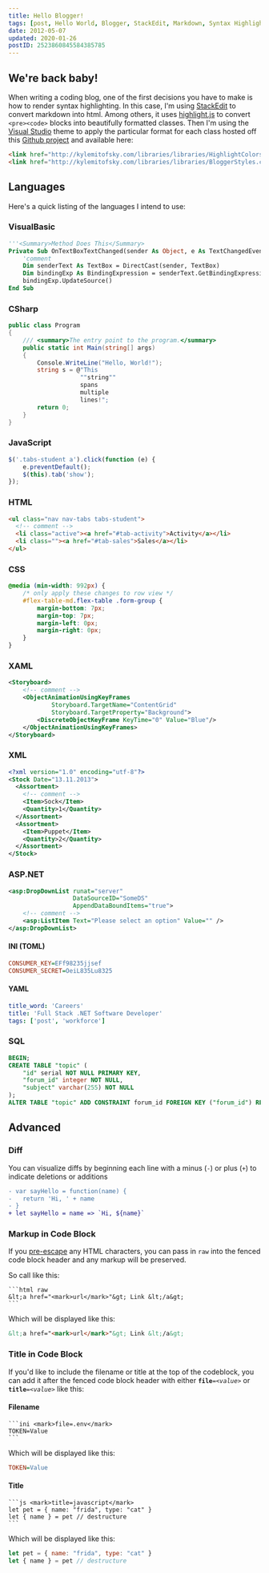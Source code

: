 ```yaml
---
title: Hello Blogger!
tags: [post, Hello World, Blogger, StackEdit, Markdown, Syntax Highlighting]
date: 2012-05-07
updated: 2020-01-26
postID: 2523860845584385785
---
```


<!--
userCustom.onReady = function() {
  $('head').append('<link href="https://kylemit.github.io/libraries/libraries/HighlightColors.css" rel="stylesheet" />');
  $('head').append('<link href="https://kylemit.github.io/libraries/libraries/BloggerStyles.css" rel="stylesheet" />');
};
-->

## We're back baby!


When writing a coding blog, one of the first decisions you have to make is how to render syntax highlighting.  In this case, I'm using [StackEdit](https://stackedit.io/#) to convert markdown into html.  Among others, it uses [highlight.js](http://highlightjs.org/) to convert `<pre><code>` blocks into beautifully formatted classes.  Then I'm using the [Visual Studio](http://highlightjs.org/static/styles/vs.css) theme to apply the particular format for each class hosted off this [Github project](https://github.com/KyleMit/libraries) and available here:

```html
<link href="http://kylemitofsky.com/libraries/libraries/HighlightColors.css" rel="stylesheet" />
<link href="http://kylemitofsky.com/libraries/libraries/BloggerStyles.css" rel="stylesheet" />
```

## Languages

Here's a quick listing of the languages I intend to use:

### VisualBasic

```vb
'''<Summary>Method Does This</Summary>
Private Sub OnTextBoxTextChanged(sender As Object, e As TextChangedEventArgs) Handles Me.TextChanged
    'comment
    Dim senderText As TextBox = DirectCast(sender, TextBox)
    Dim bindingExp As BindingExpression = senderText.GetBindingExpression(TextBox.TextProperty)
    bindingExp.UpdateSource()
End Sub
```


### CSharp

```cs
public class Program
{
    /// <summary>The entry point to the program.</summary>
    public static int Main(string[] args)
    {
        Console.WriteLine("Hello, World!");
        string s = @"This
                    ""string""
                    spans
                    multiple
                    lines!";
        return 0;
    }
}
```

### JavaScript

```js
$('.tabs-student a').click(function (e) {
    e.preventDefault();
    $(this).tab('show');
});
```

### HTML

```html
<ul class="nav nav-tabs tabs-student">
  <!-- comment -->
  <li class="active"><a href="#tab-activity">Activity</a></li>
  <li class=""><a href="#tab-sales">Sales</a></li>
</ul>
```

### CSS

```css
@media (min-width: 992px) {
    /* only apply these changes to row view */
    #flex-table-md.flex-table .form-group {
        margin-bottom: 7px;
        margin-top: 7px;
        margin-left: 0px;
        margin-right: 0px;
    }
}
```

### XAML

```xml
<Storyboard>
    <!-- comment -->
    <ObjectAnimationUsingKeyFrames
            Storyboard.TargetName="ContentGrid"
            Storyboard.TargetProperty="Background">
        <DiscreteObjectKeyFrame KeyTime="0" Value="Blue"/>
    </ObjectAnimationUsingKeyFrames>
</Storyboard>
```

### XML

```xml
<?xml version="1.0" encoding="utf-8"?>
<Stock Date="13.11.2013">
  <Assortment>
    <!-- comment -->
    <Item>Sock</Item>
    <Quantity>1</Quantity>
  </Assortment>
  <Assortment>
    <Item>Puppet</Item>
    <Quantity>2</Quantity>
  </Assortment>
</Stock>
```

### ASP.NET

```xml
<asp:DropDownList runat="server"
                  DataSourceID="SomeDS"
                  AppendDataBoundItems="true">
    <!-- comment -->
    <asp:ListItem Text="Please select an option" Value="" />
</asp:DropDownList>
```


#### INI (TOML)

```ini
CONSUMER_KEY=EFf98235jjsef
CONSUMER_SECRET=OeiL835Lu8325
```

#### YAML

```yaml
title_word: 'Careers'
title: 'Full Stack .NET Software Developer'
tags: ['post', 'workforce']
```

### SQL

```sql
BEGIN;
CREATE TABLE "topic" (
    "id" serial NOT NULL PRIMARY KEY,
    "forum_id" integer NOT NULL,
    "subject" varchar(255) NOT NULL
);
ALTER TABLE "topic" ADD CONSTRAINT forum_id FOREIGN KEY ("forum_id") REFERENCES "forum" ("id");
```


## Advanced


### Diff

You can visualize diffs by beginning each line with a minus (`-`) or plus (`+`) to indicate deletions or additions

```diff
- var sayHello = function(name) {
-   return 'Hi, ' + name
- }
+ let sayHello = name => `Hi, ${name}`
```

### Markup in Code Block

<!-- TODO: link to escape tool that doesn't turn " into &quot; -->

If you [pre-escape](https://www.freeformatter.com/html-escape.html) any HTML characters, you can pass in `raw` into the fenced code block header and any markup will be preserved.

So call like this:


~~~
```html raw
&lt;a href="<mark>url</mark>"&gt; Link &lt;/a&gt;
```
~~~


Which will be displayed like this:

```html raw
&lt;a href="<mark>url</mark>"&gt; Link &lt;/a&gt;
```

### Title in Code Block

If you'd like to include the filename or title at the top of the codeblock, you can add it after the fenced code block header with either <code><b>file</b>=<i>&lt;value&gt;</i></code> or <code><b>title</b>=<i>&lt;value&gt;</i></code> like this:

#### Filename

~~~ raw
```ini <mark>file=.env</mark>
TOKEN=Value
```
~~~


Which will be displayed like this:

```ini file=.env
TOKEN=Value
```

#### Title

~~~ raw
```js <mark>title=javascript</mark>
let pet = { name: "frida", type: "cat" }
let { name } = pet // destructure
```
~~~

Which will be displayed like this:

```js title=javascript
let pet = { name: "frida", type: "cat" }
let { name } = pet // destructure
```


<!--
### BONUS - Formatted Code

As long as you do the [escaping](http://www.htmlescape.net/htmlescape_tool.html), you can apply any formats you like to a `<pre class="prettyprint"><code class="cs">` block.

<pre class="prettyprint"><code class="cs">async Task<int> AccessTheWebAsync()
{
    // <a href='http://msdn.microsoft.com/en-us/library/z2kcy19k.aspx'>Link to System.Namespace</a>
    <b>string bold = ""</b>
    <i>string italics = ""</i>
    <u>int underline = 0;</u>
    <strike>bool strikeThrough = true;</strike>
    <span class="userType">CustomClassNames</span>
    <span class="dimmed">int dimmedAge = 7;</span>
    <span class="highlight">highlight some code</span>
    <span class="razor-keyword">@</span><span class="razor-block">Html.EditorFor(model =&gt; model.FirstName)</span>
}
</code></pre> -->
